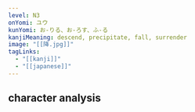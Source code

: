 ```yaml
---
level: N3
onYomi: ユウ
kunYomi: お-りる、お-ろす、ふ-る
kanjiMeaning: descend, precipitate, fall, surrender
image: "[[降.jpg]]"
tagLinks:
  - "[[kanji]]"
  - "[[japanese]]"
---
```

## character analysis